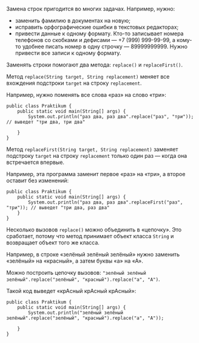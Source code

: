 Замена строк пригодится во многих задачах. Например, нужно:

- заменить фамилию в документах на новую;
- исправить орфографические ошибки в текстовых редакторах;
- привести данные к одному формату. Кто-то записывает номера телефонов со скобками и дефисами — +7 (999) 999-99-99, а кому-то удобнее писать номер в одну строчку — 89999999999. Нужно привести все записи к одному формату.

Заменять строки помогают два метода: `replace()` и `replaceFirst()`.

Метод `replace(String target, String replacement)` меняет все вхождения подстроки `target` на строку `replacement`.

Например, нужно поменять все слова «раз» на слово «три»:



```
public class Praktikum {
    public static void main(String[] args) {
        System.out.println("раз два, раз два".replace("раз", "три")); // выведет "три два, три два"        
        
    }
} 
```

Метод `replaceFirst(String target, String replacement)` заменяет подстроку `target` на строку `replacement` только один раз — когда она встречается впервые.

Например, эта программа заменит первое «раз» на «три», а второе оставит без изменений:



```
public class Praktikum {
    public static void main(String[] args) {
        System.out.println("раз два, раз два".replaceFirst("раз", "три")); // выведет "три два, раз два"
    }
} 
```

Несколько вызовов `replace()` можно объединить в «цепочку». Это сработает, потому что метод принимает объект класса `String` и возвращает объект того же класса.

Например, в строке «зелёный зелёный зелёный» нужно заменить «зелёный» на «красный», а затем буквы «а» на «А».

Можно построить цепочку вызовов: `"зелёный зелёный зелёный".replace("зелёный", "красный").replace("а", "А")`.

Такой код выведет «крАсный крАсный крАсный»:



```
public class Praktikum {
    public static void main(String[] args) {
        System.out.println("зелёный зелёный зелёный".replace("зелёный", "красный").replace("а", "А"));       
        
    }
} 
```